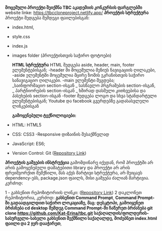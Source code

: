 **მოცემული პროექტი შეიქმნა TBC აკადემიის კონკურსის ფარგლებში**
website linke: https://tbccloneproject.netlify.app/
**პროექტის სტრუქტურა**
პროექტი შედგება შემდეგი ფაილებისგან:

- index.html,
- style.css
- index.js
- images folder (პროექტისთვის საჭირო ფოტოები)

  **HTML სტრუქტურა**
  HTML შედგება aside, header, main, footer ელემენტებისგან;
  -header ში მოცემულია მენიუს ნავიგაციის ღილაკები,
  -aside ელემენტში მოცემულია მცირე ზომის ეკრანისთვის საჭირო სანავიგაციო ღილაკები.
  -main ელემენტი შეგდება;  
   _საინფორმაციო section-ისგან
  _ სასწავლო პრგრამების section-ისგან,
  _ პარტნიორების section-ისგან
  _ ხშირად დასმული კითხვებისა და პასუხების section-ისგან
  -footer შედგება ლოგო და სხვა სტანდარტული ელემენტებისგან; Youtube და facebook გვერდებზე გადასასვლელი ლინკებისგან

  **გამოყენებული ტექნოლოგიები:**

- HTML: HTML5
- CSS: CSS3
  -Responsive დიზაინის შესაქმნელად
- JavaScript: ES6;

- Version Control: Git ([Repository Link](https://github.com/Kat-Erina/tbc))

**პროექტის გაშვების ინსტრუქცია**
გამომდინარე იქედან, რომ პროექტში არ არის გამოყენებული დამატებითი library და პროექტი არ არის ფრეიმვორქით შემქნილი, მას აქვს მარტივი სტრუქტურა, არ შეიცავს dependency-ებს, package.json ფაილს, მისი გაშვება ძალიან მარტივია. კერძოდ:

1 - გახსენით რეპოზიტორიის ლინკი: ([Repository Link](https://github.com/Kat-Erina/tbc))
2 დაკლონეთ რეპოზიტორია, კერძოდ:
**გახსენით Command Prompt**,
**Command Prompt-ში გადაადგილდით საჭირო ლოკაციაზე, მაგ: დესკტოპი, გამოიყენეთ ბრძანება cd desktop**
**შემდეგ Command Prompt-ში ჩაწერეთ ბრძანება git clone https://github.com/Kat-Erina/tbc.git საქაღალდის/ფოლდერის-სასურველი-სახელი**
**გახსენით შექმნილი საქაღალდე, მოძებნეთ index.html ფაილი და 2 ჯერ დააჭირეთ**,
